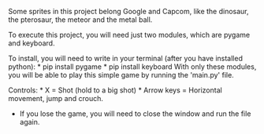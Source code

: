 Some sprites in this project belong Google and Capcom, like the dinosaur, the pterosaur, the meteor and the metal ball.

To execute this project, you will need just two modules, which are pygame and keyboard.

To install, you will need to write in your terminal (after you have installed python):
	* pip install pygame
	* pip install keyboard
With only these modules, you will be able to play this simple game by running the 'main.py' file.

Controls:
	* X = Shot (hold to a big shot)
	* Arrow keys = Horizontal movement, jump and crouch.

* If you lose the game, you will need to close the window and run the file again.
